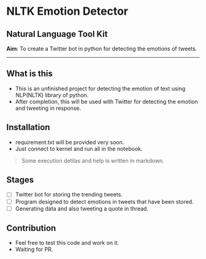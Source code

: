 # NLTK Emotion Detector
Natural Language Tool Kit
---

**Aim**: To create a Twitter bot in python for detecting the emotions of tweets.

---
## What is this
- This is an unfinished project for detecting the emotion of text using NLP(NLTK) library of python.
- After completion, this will be used with Twitter for detecting the emotion and tweeting in response.

## Installation
- requirement.txt will be provided very soon.
- Just connect to kernel and run all in the notebook.


> Some execution detilas and help is written in markdown. 

## Stages
- [ ] Twitter bot for storing the trending tweets.
- [ ] Program designed to detect emotions in tweets that have been stored.
- [ ] Generating data and also tweeting a quote in thread.

## Contribution
- Feel free to test this code and work on it.
- Waiting for PR.